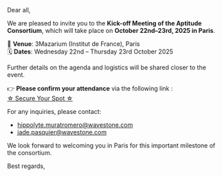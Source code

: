 <!-- var(subject)="[Aptitude] Save the Date – Aptitude Consortium Kick-off Meeting | 22–23 October 2025, Paris" -->
<!-- var(summary)="Consortium Aptitude Kick-off" -->
<!-- var(role)="Coordinator" -->
<br/>
<br/>
<br/>
Dear all,  

We are pleased to invite you to the **Kick-off Meeting of the Aptitude Consortium**, which will take place on **October 22nd–23rd, 2025 in Paris**.  

📍 **Venue**: 3Mazarium (Institut de France), Paris  
🗓 **Dates**: Wednesday 22nd – Thursday 23rd October 2025  

Further details on the agenda and logistics will be shared closer to the event.  


👉 **Please confirm your attendance** via the following link :  
[<!-- link-model=button --><!-- color=#313178 --> ☆ Secure Your Spot ☆ ](https://lu.ma/tgks1886)



For any inquiries, please contact:  
- hippolyte.muratromero@wavestone.com  
- jade.pasquier@wavestone.com  

We look forward to welcoming you in Paris for this important milestone of the consortium.  

Best regards,  

<br/>